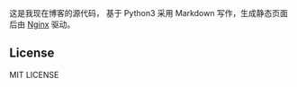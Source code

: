 这是我现在博客的源代码， 基于 Python3 采用 Markdown 写作，生成静态页面后由 [Nginx][1] 驱动。


## License

MIT LICENSE


[1]: http://nginx.org/
